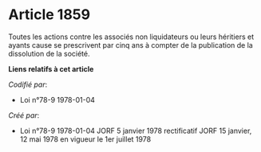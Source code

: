 # Article 1859

Toutes les actions  contre les associés non liquidateurs ou leurs héritiers et ayants cause se prescrivent par cinq ans à
compter de la publication de la dissolution de la société.

**Liens relatifs à cet article**

_Codifié par_:

  - Loi n°78-9 1978-01-04

_Créé par_:

  - Loi n°78-9 1978-01-04 JORF 5 janvier 1978 rectificatif JORF 15 janvier, 12 mai 1978 en vigueur le 1er juillet 1978
